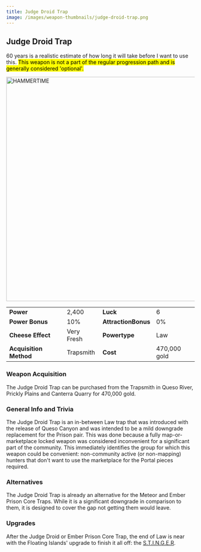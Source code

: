 ```yaml
---
title: Judge Droid Trap
image: /images/weapon-thumbnails/judge-droid-trap.png
---
```


## Judge Droid Trap

60 years is a realistic estimate of how long it will take before I want to use this.
<mark> This weapon is not a part of the regular progression path and is generally considered 'optional'.</mark>

<img src="/assets/images/weapons/jdt.png" alt="HAMMERTIME" width="600">

|                        |            |                     |              |
| ---------------------- | ---------- | ------------------- | ------------ |
| **Power**              | 2,400      | **Luck**            | 6            |
| **Power Bonus**        | 10%        | **AttractionBonus** | 0%           |
| **Cheese Effect**      | Very Fresh | **Powertype**       | Law          |
| **Acquisition Method** | Trapsmith  | **Cost**            | 470,000 gold |

### Weapon Acquisition

The Judge Droid Trap can be purchased from the Trapsmith in Queso River, Prickly Plains and Canterra Quarry for 470,000 gold.

### General Info and Trivia

The Judge Droid Trap is an in-between Law trap that was introduced with the release of Queso Canyon and was intended to be a mild downgrade replacement for the Prison pair. This was done because a fully map-or-marketplace locked weapon was considered inconvenient for a significant part of the community. This immediately identifies the group for which this weapon could be convenient: non-community active (or non-mapping) hunters that don't want to use the marketplace for the Portal pieces required.

### Alternatives

The Judge Droid Trap is already an alternative for the Meteor and Ember Prison Core Traps. While it is a significant downgrade in comparison to them, it is designed to cover the gap not getting them would leave.

### Upgrades

After the Judge Droid or Ember Prison Core Trap, the end of Law is near with the Floating Islands' upgrade to finish it all off: the [S.T.I.N.G.E.R](/weapons/shadow/stinger).

